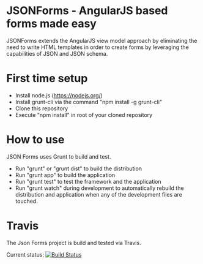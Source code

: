 # JSONForms - AngularJS based forms made easy

JSONForms extends the AngularJS view model approach by eliminating the need to write HTML templates in order to
create forms by leveraging the capabilities of JSON and JSON schema.

# First time setup
* Install node.js (https://nodejs.org/)
* Install grunt-cli via the command "npm install -g grunt-cli"
* Clone this repository
* Execute "npm install" in root of your cloned repository

# How to use
JSON Forms uses Grunt to build and test.

* Run "grunt" or "grunt dist" to build the distribution
* Run "grunt app" to build the application
* Run "grunt test" to test the framework and the application
* Run "grunt watch" during development to automatically rebuild the distribution and application when any of the development files are touched.

# Travis
The Json Forms project is build and tested via Travis.

Current status: [![Build Status](https://travis-ci.org/qb-project/jsonforms.svg?branch=master)](https://travis-ci.org/qb-project/jsonforms)
